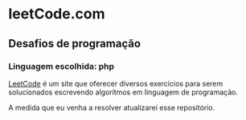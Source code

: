 # leetCode.com

## Desafios de programação 
### Linguagem escolhida: php

[LeetCode](https://leetcode.com) é um site que oferecer diversos exercícios para serem solucionados escrevendo algorítmos em linguagem de programação.

A medida que eu venha a resolver atualizarei esse repositório.